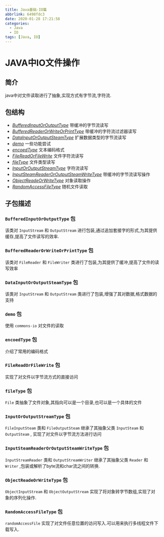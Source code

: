 ```yaml
---
title: Java基础-IO篇
abbrlink: 6498fdc3
date: 2020-01-28 17:21:58
categories:
  - Java
  - IO
tags: [Java, IO]
---
```


# JAVA中IO文件操作



## 简介

java中对文件读取进行了抽象,实现方式有字节流,字符流.




## 包结构

* *[BufferedInputOrOutputType][1]*                 						带缓冲的字节流读写
* *[BufferedReaderOrWriteOrPrintType][2]*    						 带缓冲的字符流过滤器读写
* *[DataInputOrOutputSteamType][3]*             						扩展数据类型的字节流读写
* *[demo][4]*                                                    						   一些功能尝试
* *[encoedType][5]*                                          						  文本编码格式
* *[FileReadOrFileWrite][6]*                                					   文件字符流读写
* *[fileType][7]*                                                						   文件类型读写
* *[InputOrOutputStreamType][8]*                   					    字符流读写
* *[InputSteamReaderOrOutputSteamWriteType][9]*             带缓冲的字节流读写操作
* *[ObjectReadeOrWriteType][10]*                    						  对象读取操作
*  *[RandomAccessFileType][11]*                      							随机文件读取



## 子包描述
### `BufferedInputOrOutputType` 包

该类对 `InputStream` 和 `OutputStream` 进行包装,通过追加套接字的形式,为其提供缓存,提高了文件读写的效率.



### `BufferedReaderOrWriteOrPrintType` 包

该类对 `FileReader` 和 `FileWriter` 类进行了包装,为其提供了缓冲,提高了文件的读写效率



### `DataInputOrOutputSteamType` 包

该类对 `InputStream` 和 `OutputStream` 类进行了包装,增强了其对数据,格式数据的支持



### `demo` 包

使用 `commons-io` 对文件的读取



### `encoedType` 包

介绍了常用的编码格式



### `FileReadOrFileWrite` 包

实现了对文件以字节流方式的直接访问



### `fileType` 包

`File` 类抽象了文件对象,其指向可以是一个目录,也可以是一个具体的文件



### `InputOrOutputStreamType` 包

`FileInputSteam` 类和 `FileOutputSteam` 继承了其抽象父类 `InputSteam` 和 `OutputSteam` , 实现了对文件以字节流方法进行访问



### `InputSteamReaderOrOutputSteamWriteType` 包

`InputStreamReader` 类和 `OutputStreamWriter` 继承了其抽象父类 `Reader` 和 `Writer` ,包装或解析了byte流和char流之间的转换.



### `ObjectReadeOrWriteType` 包

`ObjectInputStream` 和 `ObjectOutputStream` 实现了将对象转字节数组,实现了对象的序列化操作.



### `RandomAccessFileType` 包
`randomAccessFile` 实现了对文件任意位置的访问写入.可以用来执行多线程文件下载写入.





[1]: https://github.com/jionjion/JAVA_WorkSpace/tree/master/JavaBase/src/fileReadOrWrite/BufferedInputOrOutputType
[2]: https://github.com/jionjion/JAVA_WorkSpace/tree/master/JavaBase/src/fileReadOrWrite/BufferedReaderOrWriteOrPrintType
[3]: https://github.com/jionjion/JAVA_WorkSpace/tree/master/JavaBase/src/fileReadOrWrite/DataInputOrOutputSteamType
[4]: https://github.com/jionjion/JAVA_WorkSpace/tree/master/JavaBase/src/fileReadOrWrite/demo
[5]: https://github.com/jionjion/JAVA_WorkSpace/tree/master/JavaBase/src/fileReadOrWrite/encoedType
[6]: https://github.com/jionjion/JAVA_WorkSpace/tree/master/JavaBase/src/fileReadOrWrite/FileReadOrFileWrite
[7]: https://github.com/jionjion/JAVA_WorkSpace/tree/master/JavaBase/src/fileReadOrWrite/fileType
[8]: https://github.com/jionjion/JAVA_WorkSpace/tree/master/JavaBase/src/fileReadOrWrite/InputOrOutputStreamType
[9]: https://github.com/jionjion/JAVA_WorkSpace/tree/master/JavaBase/src/fileReadOrWrite/InputSteamReaderOrOutputSteamWriteType
[10]: https://github.com/jionjion/JAVA_WorkSpace/tree/master/JavaBase/src/fileReadOrWrite/ObjectReadeOrWriteType
[11]: https://github.com/jionjion/JAVA_WorkSpace/tree/master/JavaBase/src/fileReadOrWrite/RandomAccessFileType
